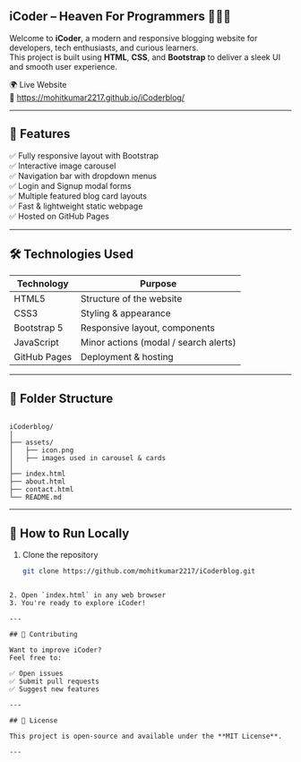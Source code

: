 ## iCoder – Heaven For Programmers 👨‍💻💡

Welcome to **iCoder**, a modern and responsive blogging website for developers, tech enthusiasts, and curious learners.  
This project is built using **HTML**, **CSS**, and **Bootstrap** to deliver a sleek UI and smooth user experience.

🌍 Live Website  
🔗 https://mohitkumar2217.github.io/iCoderblog/

---

## 🚀 Features

✅ Fully responsive layout with Bootstrap  
✅ Interactive image carousel  
✅ Navigation bar with dropdown menus  
✅ Login and Signup modal forms  
✅ Multiple featured blog card layouts  
✅ Fast & lightweight static webpage  
✅ Hosted on GitHub Pages

---

## 🛠️ Technologies Used

| Technology | Purpose |
|----------|---------|
| HTML5 | Structure of the website |
| CSS3 | Styling & appearance |
| Bootstrap 5 | Responsive layout, components |
| JavaScript | Minor actions (modal / search alerts) |
| GitHub Pages | Deployment & hosting |

---

## 📂 Folder Structure

```

iCoderblog/
│
├── assets/
│   ├── icon.png
│   ├── images used in carousel & cards
│
├── index.html
├── about.html
├── contact.html
└── README.md

````

---

## 📌 How to Run Locally

1. Clone the repository
   ```bash
   git clone https://github.com/mohitkumar2217/iCoderblog.git
````

2. Open `index.html` in any web browser
3. You're ready to explore iCoder!

---

## 🤝 Contributing

Want to improve iCoder?
Feel free to:

✅ Open issues
✅ Submit pull requests
✅ Suggest new features

---

## 📄 License

This project is open-source and available under the **MIT License**.

---
